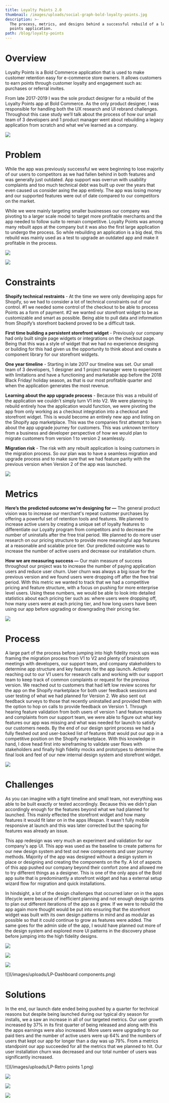 ```yaml
---
title: Loyalty Points 2.0
thumbnail: /images/uploads/social-graph-bold-loyalty-points.jpg
description: >-
  The process, metrics, and designs behind a successful rebuild of a loyalty
  points application.
path: /blog/loyalty-points
---
```

# Overview

Loyalty Points is a Bold Commerce application that is used to make customer retention easy for e-commerce store owners. It allows customers to earn points through customer loyalty and engagement such as: purchases or referral invites.

From late 2017-2019 I was the sole product designer for a rebuild of the Loyalty Points app at Bold Commerce. As the only product designer, I was responsible for handling both the UX research and UI rebrand challenges. Throughout this case study we’ll talk about the process of how our small team of 3 developers and 1 product manager went about rebuilding a legacy application from scratch and what we’ve learned as a company.

![](/images/uploads/LP-web-test.png)

# Problem

While the app was previously successful we were beginning to lose majority of our users to competitors as we had fallen behind in both features and was generally just outdated. App support was overrun with usability complaints and too much technical debt was built up over the years that even caused us consider axing the app entirely. The app was losing money and our supported features were out of date compared to our competitors on the market.

While we were mainly targeting smaller businesses our company was pivoting to a larger scale model to target more profitable merchants and the app needed to follow suite to remain competitive. Loyalty Points was among many rebuilt apps at the company but it was also the first large application to undergo the process. So while rebuilding an application is a big deal, this rebuild was mainly used as a test to upgrade an outdated app and make it profitable in the process.

![](/images/uploads/LP-affinity-mapping.png)

![](/images/uploads/LP-expanded-affinity-map.png)

# Constraints

**Shopify technical restraints** - At the time we were only developing apps for Shopify, so we had to consider a lot of technical constraints out of our control. #1 we needed some control of the checkout to be able to process Points as a form of payment. #2 we wanted our storefront widget to be as customizable and smart as possible. Being able to pull data and information from Shopify’s storefront backend proved to be a difficult task.

**First time building a persistent storefront widget** - Previously our company had only built single page widgets or integrations on the checkout page. Being that this was a style of widget that we had no experience designing or building for this had given us the opportunity to think about and create a component library for our storefront widgets.

**One year timeline** - Starting in late 2017 our timeline was set. Our small team of 3 developers, 1 designer and 1 project manager were to experiment with limitations and have a functioning and marketable app before the 2018 Black Friday/ holiday season, as that is our most profitable quarter and when the application generates the most revenue.

**Learning about the app upgrade process** - Because this was a rebuild of the application we couldn't simply turn V1 into V2. We were planning to rebuild entirely how the application would function, we were pivoting the app from only working as a checkout integration into a checkout and storefront widget. This is would become an entirely new app and listing on the Shopify app marketplace. This was the companies first attempt to learn about the app upgrade journey for customers. This was unknown territory from a business and developer perspective of how we would plan to migrate customers from version 1 to version 2 seamlessly.

**Migration risk** - The risk with any rebuilt application is losing customers in the migration process. So our plan was to have a seamless migration and upgrade process and to make sure that we had feature parity with the previous version when Version 2 of the app was launched.

![](/images/uploads/LP-early-explorations.jpg)

# Metrics

**Here’s the predicted outcome we’re designing for —** The general product vision was to increase our merchant's repeat customer purchases by offering a powerful set of retention tools and features. We planned to increase active users by creating a unique set of loyalty features to differentiate our Loyalty program from competitors and to decrease the number of uninstalls after the free trial period. We planned to do more user research on our pricing structure to provide more meaningful app features at a reasonable and scalable price tier. Our predicted outcome was to increase the number of active users and decrease our installation churn.

**How we are measuring success —** Our main measure of success throughout our project was to increase the number of paying application users and reduce user churn. User churn was always a big issue for the previous version and we found users were dropping off after the free trial period. With this metric we wanted to track that we had a competitive pricing and feature structure, with a focus on pushing for more enterprise level users. Using these numbers, we would be able to look into detailed statistics about each pricing tier such as: where users were dropping off, how many users were at each pricing tier, and how long users have been using our app before upgrading or downgrading their pricing tier.

![](/images/uploads/LP-early-wireframes.jpg)

# Process

A large part of the process before jumping into high fidelity mock ups was framing the migration process from V1 to V2 and plenty of brainstorm meetings with developers, our support team, and company stakeholders to determine app structure and key features for the app launch. Actively reaching out to our V1 users for research calls and working with our support team to keep track of common complaints or request for the previous version. We reached out to customers that had left low review scores for the app on the Shopify marketplace for both user feedback sessions and user testing of what we had planned for Version 2. We also sent out feedback surveys to those that recently uninstalled and provided them with the option to hop on calls to provide feedback on Version 1. Through hearing feature validation from both users of version 1 and feature requests and complaints from our support team, we were able to figure out what key features our app was missing and what was needed for launch to satisfy our customers needs. By the end of our design sprint process we had a fully fleshed out and user-backed list of features that would put our app in a competitive position on the Shopify marketplace. With this knowledge in hand, I dove head first into wireframing to validate user flows with stakeholders and finally high fidelity mocks and prototypes to determine the final look and feel of our new internal design system and storefront widget.

![](/images/uploads/LP-hi-fi-template-layout-explorations.png)

# Challenges

As you can imagine with a tight timeline and small team, not everything was able to be built exactly or tested accordingly. Because this we didn't plan accordingly enough for the features beyond what we had planned for launched. This mainly effected the storefront widget and how many features it would fit later on in the apps lifespan. It wasn't fully mobile responsive at launch and this was later corrected but the spacing for features was already an issue.

This app redesign was very much an experiment and validation for our company's app UI. This app was used as the baseline to create patterns for our new design system and test out new components and user journey methods. Majority of the app was designed without a design system in place or designing and creating the components on the fly. A lot of aspects of this app pushed our company beyond their comfort zone and allowed me to try different things as a designer. This is one of the only apps of the Bold app suite that is predominantly a storefront widget and has a external setup wizard flow for migration and quick installations.

In hindsight, a lot of the design challenges that occurred later on in the apps lifecycle were because of inefficient planning and not enough design sprints to plan out different iterations of the app as it grew. If we were to rebuild the app again more thought would be put into ensuring that the storefront widget was built with its own design patterns in mind and as modular as possible so that it could continue to grow as features were added. The same goes for the admin side of the app, I would have planned out more of the design system and explored more UI patterns in the discovery phase before jumping into the high fidelity designs.

![](/images/uploads/LP-early-system-exploration1.png)

![](/images/uploads/LP-early-system-exploration2.png)

![](/images/uploads/LP-early-system-exploration3.png)

![](/images/uploads/LP-Dashboard components.png)

# Solutions

In the end, our launch date ended being pushed by a quarter for technical reasons but despite being launched during our typical dry season for installs, we a saw an increase in all of our targeted metrics. Our user growth increased by 37% in its first quarter of being released and along with this the apps earnings were also increased. More users were upgrading to our paid tiers and the number of active users were up 64% and the numbers of users that kept our app for longer than a day was up 79%. From a metrics standpoint our app succeeded for all the metrics that we planned to hit. Our user installation churn was decreased and our total number of users was significantly increased.

![](/images/uploads/LP-Retro points 1.png)

![](/images/uploads/LP-admin-hifi.png)

![](/images/uploads/LP-hi-fi-template-concepts.jpg)

![](/images/uploads/LP-hi-fi-mocks.jpg)
